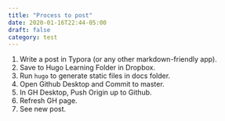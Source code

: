 ```yaml
---
title: "Process to post"
date: 2020-01-16T22:44-05:00
draft: false
category: test
---
```


1. Write a post in Typora (or any other markdown-friendly app).
2. Save to Hugo Learning Folder in Dropbox.
3. Run `hugo` to generate static files in docs folder.
4. Open Github Desktop and Commit to master.
5. In GH Desktop, Push Origin up to Github.
6. Refresh GH page.
7. See new post.